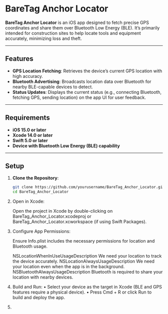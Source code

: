 # BareTag Anchor Locator

**BareTag Anchor Locator** is an iOS app designed to fetch precise GPS coordinates and share them over Bluetooth Low Energy (BLE). It’s primarily intended for construction sites to help locate tools and equipment accurately, minimizing loss and theft.

---

## Features

- **GPS Location Fetching**: Retrieves the device’s current GPS location with high accuracy.
- **Bluetooth Advertising**: Broadcasts location data over Bluetooth for nearby BLE-capable devices to detect.
- **Status Updates**: Displays the current status (e.g., connecting Bluetooth, fetching GPS, sending location) on the app UI for user feedback.

---

## Requirements

- **iOS 15.0 or later**
- **Xcode 14.0 or later**
- **Swift 5.0 or later**
- **Device with Bluetooth Low Energy (BLE) capability**

---

## Setup

1. **Clone the Repository**:
   ```bash
   git clone https://github.com/yourusername/BareTag_Anchor_Locator.git
   cd BareTag_Anchor_Locator

2. Open in Xcode: 

   Open the project in Xcode by double-clicking on BareTag_Anchor_Locator.xcodeproj or BareTag_Anchor_Locator.xcworkspace (if using Swift Packages).
   
4. Configure App Permissions:
   
   Ensure Info.plist includes the necessary permissions for location and Bluetooth usage.

   <key>NSLocationWhenInUseUsageDescription</key>
   <string>We need your location to track the device accurately.</string>
   <key>NSLocationAlwaysUsageDescription</key>
   <string>We need your location even when the app is in the background.</string>
   <key>NSBluetoothAlwaysUsageDescription</key>
   <string>Bluetooth is required to share your location with nearby devices.</string>
5. Build and Run:
  •	Select your device as the target in Xcode (BLE and GPS features require a physical device).
	•	Press Cmd + R or click Run to build and deploy the app.
6. 
